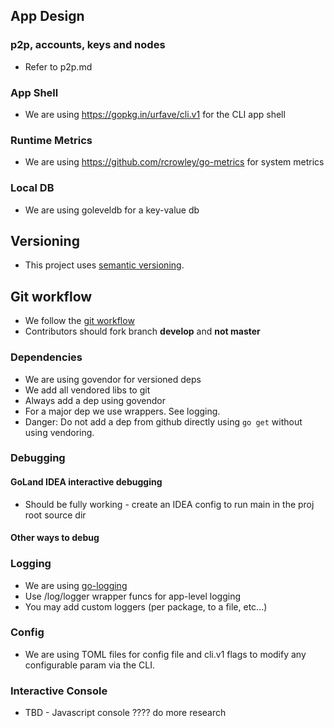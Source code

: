 ## App Design

### p2p, accounts, keys and nodes
- Refer to p2p.md

### App Shell
- We are using https://gopkg.in/urfave/cli.v1 for the CLI app shell

### Runtime Metrics
- We are using https://github.com/rcrowley/go-metrics for system metrics

### Local DB
- We are using goleveldb for a key-value db

## Versioning
- This project uses [semantic versioning](http://semver.org/).

## Git workflow
- We follow the [git workflow](http://nvie.com/posts/a-successful-git-branching-model/)
- Contributors should fork branch **develop** and **not master**

### Dependencies
- We are using govendor for versioned deps
- We add all vendored libs to git
- Always add a dep using govendor
- For a major dep we use wrappers. See logging.
- Danger: Do not add a dep from github directly using `go get` without using vendoring.

### Debugging

#### GoLand IDEA interactive debugging
- Should be fully working - create an IDEA config to run main in the proj root source dir

#### Other ways to debug

### Logging
- We are using [go-logging](https://github.com/op/go-logging)
- Use /log/logger wrapper funcs for app-level logging
- You may add custom loggers (per package, to a file, etc...)

### Config
- We are using TOML files for config file and cli.v1 flags to modify any configurable param via the CLI.

### Interactive Console
- TBD - Javascript console ???? do more research
